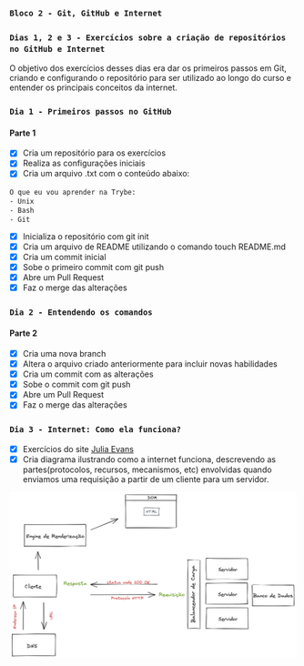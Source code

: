### `Bloco 2 - Git, GitHub e Internet `
### `Dias 1, 2 e 3 - Exercícios sobre a criação de repositórios no GitHub e Internet`

O objetivo dos exercícios desses dias era dar os primeiros passos em Git, criando e configurando o repositório para ser utilizado ao longo do curso e entender os principais conceitos da internet.

### `Dia 1 - Primeiros passos no GitHub`
#### Parte 1
- [x] Cria um repositório para os exercícios
- [x] Realiza as configurações iniciais
- [x] Cria um arquivo .txt com o conteúdo abaixo:
```
O que eu vou aprender na Trybe:
- Unix
- Bash
- Git
```
- [x] Inicializa o repositório com git init
- [x] Cria um arquivo de README utilizando o comando touch README.md
- [x] Cria um commit inicial
- [x] Sobe o primeiro commit com git push
- [x] Abre um Pull Request
- [x] Faz o merge das alterações

### `Dia 2 - Entendendo os comandos`
#### Parte 2
- [x] Cria uma nova branch
- [x] Altera o arquivo criado anteriormente para incluir novas habilidades
- [x] Cria um commit com as alterações
- [x] Sobe o commit com git push
- [x] Abre um Pull Request
- [x] Faz o merge das alterações

### `Dia 3 - Internet: Como ela funciona?`
- [x] Exercícios do site [Julia Evans](https://jvns.ca/blog/2019/08/27/curl-exercises/)
- [x] Cria diagrama ilustrando como a internet funciona, descrevendo as partes(protocolos, recursos, mecanismos, etc) envolvidas quando enviamos uma requisição a partir de um cliente para um servidor.

![Diagrama Internet](./images/diagrama_internet.png)
